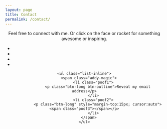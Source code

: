 ```yaml
---
layout: page
title: Contact
permalink: /contact/
---
```

<center>
    <p">Feel free to connect with me. Or click on the face or rocket for something awesome or inspiring.</p>
</center>

<center>
    <ul class="list-inline">
        <li>
            <a href="https://www.instagram.com/zynkh/" target="blank" class="btn-social btn-outline"><i class="fa fa-fw fa-instagram"></i></a>
        </li>
        <li>
            <a href="http://www.linkedin.com/in/mzhill/" target="blank" class="btn-social btn-outline"><i class="fa fa-fw fa-linkedin"></i></a>
        </li>
        <li>
            <a href="https://www.youtube.com/watch?v=StTqXEQ2l-Y" target="blank" class="btn-social btn-outline"><i class="fa fa-fw fa-smile-o"></i></a>
        </li>
        <li>
            <a href="https://www.youtube.com/watch?v=m6ugFcwsgpE" target="blank" class="btn-social btn-outline"><i class="fa fa-fw fa-rocket"></i></a>
        </li>
    </ul>

    <ul class="list-inline">
        <span class="addy-magic">
            <li class="poof1">
                <p class="btn-long btn-outline">Reveal my email address</p>
            </li>
            <li class="poof2">
                <p class="btn-long" style="margin-top:15px; cursor:auto"><span class="poof3"></span></p>
            </li>
        </span>
    </ul>
    
<div><p class="poof"></p></div>

</center>

<script>
    $(document).ready(function() {

        var reveal = function(){
            $('.poof1').fadeOut(300);
            $('.poof3').text("m.zach.hill@gmail.com")
            $('.poof2').delay(300).fadeIn(300);
        };

        $('.addy-magic').on( "click", reveal );

    });
</script>
